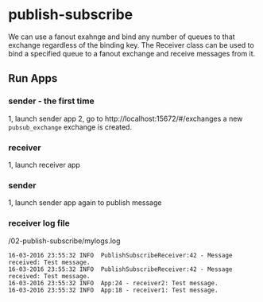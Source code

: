 # publish-subscribe

We can use a fanout exahnge and bind any number of queues to that exchange regardless of the binding key.
The Receiver class can be used to bind a specified queue to a fanout exchange and receive messages from it.

## Run Apps

### sender - the first time
1, launch sender app
2, go to http://localhost:15672/#/exchanges a new `pubsub_exchange` exchange is created.

### receiver
1, launch receiver app

### sender
1, launch sender app again to publish message

### receiver log file
/02-publish-subscribe/mylogs.log
```
16-03-2016 23:55:32 INFO  PublishSubscribeReceiver:42 - Message received: Test message.
16-03-2016 23:55:32 INFO  PublishSubscribeReceiver:42 - Message received: Test message.
16-03-2016 23:55:32 INFO  App:24 - receiver2: Test message.
16-03-2016 23:55:32 INFO  App:18 - receiver1: Test message.
```
